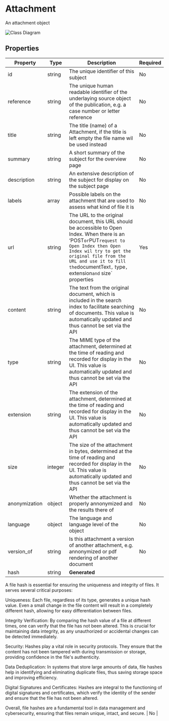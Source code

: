 # Attachment

An attachment object

![Class Diagram](https://github.com/CommonGateway/OpenIndex/blob/update-schemas/docs/schema/Attachment.svg)

## Properties

| Property | Type | Description | Required |
|----------|------|-------------|----------|
| id | string | The unique identifier of this subject | No |
| reference | string | The unique human readable identifier of the underlaying source object of the publication, e.g. a case number or letter reference | No |
| title | string | The title (name) of a Attachment, if the title is left empty the file name wil be used instead | No |
| summary | string | A short summary of the subject for the overview page | No |
| description | string | An extensive description of the subject for display on the subject page | No |
| labels | array | Possible labels on the attachment that are used to assess what kind of file it is | No |
| url | string | The URL to the original document, this URL  should be accessible to Open Index. When there is an ‘POST` or `PUT` request to Open Index then Open Index wil try to get the original file from the URL and use it to fill the `documentText`,` type`, ` extension` and ` size` properties | Yes |
| content | string | The text from the original document, which is included in the search index to facilitate searching of documents. This value is automatically updated and thus cannot be set via the API | No |
| type | string | The MIME type of the attachment, determined at the time of reading and recorded for display in the UI. This value is automatically updated and thus cannot be set via the API | No |
| extension | string | The extension of the attachment, determined at the time of reading and recorded for display in the UI. This value is automatically updated and thus cannot be set via the API | No |
| size | integer | The size of the attachment in bytes, determined at the time of reading and recorded for display in the UI. This value is automatically updated and thus cannot be set via the API | No |
| anonymization | object | Whether the attachment is properly annonymized and the results there of | No |
| language | object | The language and language level of the object | No |
| version_of | string | Is this attachment a version of another attachment, e.g. annonymized or pdf rendering of another document | No |
| hash | string | **Generated** 
A file hash is essential for ensuring the uniqueness and integrity of files. It serves several critical purposes:

Uniqueness: Each file, regardless of its type, generates a unique hash value. Even a small change in the file content will result in a completely different hash, allowing for easy differentiation between files.

Integrity Verification: By comparing the hash value of a file at different times, one can verify that the file has not been altered. This is crucial for maintaining data integrity, as any unauthorized or accidental changes can be detected immediately.

Security: Hashes play a vital role in security protocols. They ensure that the content has not been tampered with during transmission or storage, providing confidence in the file's authenticity.

Data Deduplication: In systems that store large amounts of data, file hashes help in identifying and eliminating duplicate files, thus saving storage space and improving efficiency.

Digital Signatures and Certificates: Hashes are integral to the functioning of digital signatures and certificates, which verify the identity of the sender and ensure that the file has not been altered.

Overall, file hashes are a fundamental tool in data management and cybersecurity, ensuring that files remain unique, intact, and secure. | No |
